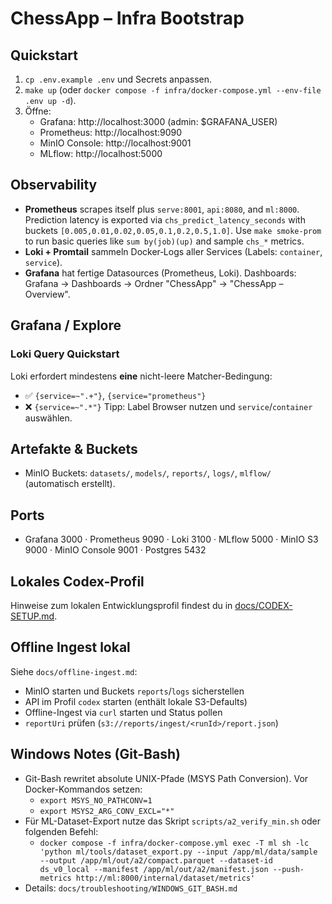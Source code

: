 # ChessApp – Infra Bootstrap

## Quickstart
1. `cp .env.example .env` und Secrets anpassen.
2. `make up` (oder `docker compose -f infra/docker-compose.yml --env-file .env up -d`).
3. Öffne:
   - Grafana: http://localhost:3000 (admin: $GRAFANA_USER)
   - Prometheus: http://localhost:9090
   - MinIO Console: http://localhost:9001
   - MLflow: http://localhost:5000

## Observability
- **Prometheus** scrapes itself plus `serve:8001`, `api:8080`, and `ml:8000`. Prediction latency is exported via `chs_predict_latency_seconds` with buckets `[0.005,0.01,0.02,0.05,0.1,0.2,0.5,1.0]`. Use `make smoke-prom` to run basic queries like `sum by(job)(up)` and sample `chs_*` metrics.
- **Loki + Promtail** sammeln Docker‑Logs aller Services (Labels: `container`, `service`).
- **Grafana** hat fertige Datasources (Prometheus, Loki). Dashboards: Grafana → Dashboards → Ordner "ChessApp" → "ChessApp – Overview".

## Grafana / Explore

### Loki Query Quickstart
Loki erfordert mindestens **eine** nicht-leere Matcher-Bedingung:
- ✅ `{service=~".+"}`, `{service="prometheus"}`
- ❌ `{service=~".*"}`
Tipp: Label Browser nutzen und `service`/`container` auswählen.

## Artefakte & Buckets
- MinIO Buckets: `datasets/`, `models/`, `reports/`, `logs/`, `mlflow/` (automatisch erstellt).

## Ports
- Grafana 3000 · Prometheus 9090 · Loki 3100 · MLflow 5000 · MinIO S3 9000 · MinIO Console 9001 · Postgres 5432

## Lokales Codex-Profil

Hinweise zum lokalen Entwicklungsprofil findest du in [docs/CODEX-SETUP.md](docs/CODEX-SETUP.md).

## Offline Ingest lokal

Siehe `docs/offline-ingest.md`:
- MinIO starten und Buckets `reports`/`logs` sicherstellen
- API im Profil `codex` starten (enthält lokale S3-Defaults)
- Offline-Ingest via `curl` starten und Status pollen
- `reportUri` prüfen (`s3://reports/ingest/<runId>/report.json`)

## Windows Notes (Git-Bash)
- Git-Bash rewritet absolute UNIX-Pfade (MSYS Path Conversion). Vor Docker-Kommandos setzen:
  - `export MSYS_NO_PATHCONV=1`
  - `export MSYS2_ARG_CONV_EXCL="*"`
- Für ML-Dataset-Export nutze das Skript `scripts/a2_verify_min.sh` oder folgenden Befehl:
  - `docker compose -f infra/docker-compose.yml exec -T ml sh -lc 'python ml/tools/dataset_export.py --input /app/ml/data/sample --output /app/ml/out/a2/compact.parquet --dataset-id ds_v0_local --manifest /app/ml/out/a2/manifest.json --push-metrics http://ml:8000/internal/dataset/metrics'`
- Details: `docs/troubleshooting/WINDOWS_GIT_BASH.md`

